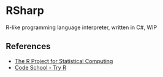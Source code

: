 # RSharp

R-like programming language interpreter, written in C#, WIP

## References

- [The R Project for Statistical Computing](http://www.r-project.org/)
- [Code School - Try R](http://tryr.codeschool.com/)

